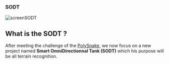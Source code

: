 ### SODT

![screenSODT](https://github.com/YOUSSNDR/SODT/assets/114215795/3d4121c2-e92c-43ba-8fe9-931ff9b18881)

## What is the SODT ?

After meeting the challenge of the [PolySnake](https://github.com/YOUSSNDR/PolySnake), we now focus on a new project named **Smart OmniDirectionnal Tank (SODT)** which his purpose will be all terrain recognition.<br/>
